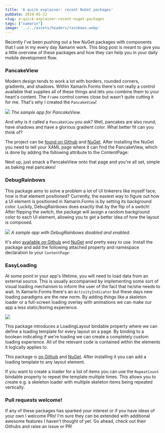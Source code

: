 ```yaml
---
title: 'A quick explainer: recent NuGet packages'
pubDate: 2019-05-21
slug: a-quick-explainer-recent-nuget-packages
tags: ["xamarin"]
image: '../../assets/headers/rainbows.webp'
---
```


Recently I've been pushing out a few NuGet packages with components that I use in my every day Xamarin work. This blog post is meant to give you a little overview of these packages and how they can help you in your daily mobile development flow.

### PancakeView

Modern design tends to work a lot with borders, rounded corners, gradients, and shadows. Within Xamarin.Forms there's not really a control available that supplies all of these things and lets you combine them to your heart's content. The `Frame` control comes close but wasn't quite cutting it for me. That's why I created the `PancakeView`!

![](https://github.com/sthewissen/Xamarin.Forms.PancakeView/raw/master/images/pancake.gif)
*The sample app for PancakeView.*

And why is it called a `PancakeView` you ask? Well, pancakes are also round, have shadows and have a glorious gradient color. What better fit can you think of?

The project can be [found on Github](https://github.com/sthewissen/Xamarin.Forms.PancakeView) and [NuGet](https://www.nuget.org/packages/Xamarin.Forms.PancakeView). After installing the NuGet you need to tell your XAML page where it can find the PancakeView, which is done by adding the following attribute to the ContentPage:

<script src="https://gist.github.com/sthewissen/ff002d64b25b6b8c40471cb913ad596b.js"></script>

Next up, just smack a PancakeView onto that page and you're all set, simple as baking real pancakes!

<script src="https://gist.github.com/sthewissen/ee46b8f234ee05f67938a9a356ae191d.js"></script>

### DebugRainbows

This package aims to solve a problem a lot of UI tinkerers like myself face; how is that element positioned? Currently, the easiest way to figure out how a UI element is positioned in Xamarin.Forms is by setting its background color. Luckily, DebugRainbows does exactly that by the flip of a switch! After flipping the switch, the package will assign a random background color to each UI element, allowing you to get a better idea of how the layout is composed.

![](https://raw.githubusercontent.com/sthewissen/Xamarin.Forms.DebugRainbows/master/images/sample.png)
*A sample app with DebugRainbows disabled and enabled.*

It's also [available on Github](https://github.com/sthewissen/Xamarin.Forms.DebugRainbows) and [NuGet](https://www.nuget.org/packages/Xamarin.Forms.DebugRainbows) and pretty easy to use. Install the package and add the following attached property and namespace declaration to your `ContentPage`:

<script src="https://gist.github.com/sthewissen/c822bc6e25a27b685feeb347286754da.js"></script>

### EasyLoading

At some point in your app's lifetime, you will need to load data from an external source. This is usually accompanied by implementing some sort of visual loading mechanism to inform the user of the fact that he/she needs to wait. In Xamarin.Forms there's an `ActivityIndicator` but these days new loading paradigms are the new norm. By adding things like a skeleton loader or a full-screen loading overlay with animations we can make our app a less static/boring experience.

![](https://raw.githubusercontent.com/sthewissen/Xamarin.Forms.EasyLoading/master/images/sample.gif)

This package introduces a LoadingLayout bindable property where we can define a loading template for every layout on a page. By binding to a boolean indicating if we're loading we can create a completely custom loading experience. All of the relevant code is contained within the elements it logically applies to.

This package is [on Github](https://github.com/sthewissen/Xamarin.Forms.EasyLoading) and [NuGet](https://www.nuget.org/packages/Xamarin.Forms.EasyLoading). After installing it you can add a loading template to any layout element.

<script src="https://gist.github.com/sthewissen/1bda7b9f97c30752a369acdf43ab82dd.js"></script>

If you want to create a loader for a list of items you can use the `RepeatCount` bindable property to repeat the template multiple times. This allows you to create e.g. a skeleton loader with multiple skeleton items being repeated vertically.

### Pull requests welcome!

If any of these packages has sparked your interest or if you have ideas of your own I welcome PRs! I'm sure they can be extended with additional awesome features I haven't thought of yet. Go ahead, check out their Githubs and raise an issue or PR!